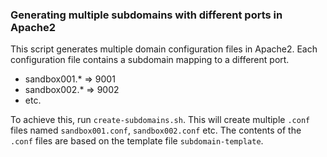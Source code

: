 ### Generating multiple subdomains with different ports in Apache2

This script generates multiple domain configuration files in Apache2. Each configuration file contains a subdomain mapping to a different port.

* sandbox001.* => 9001
* sandbox002.* => 9002
* etc.

To achieve this, run `create-subdomains.sh`. This will create multiple `.conf` files named `sandbox001.conf`, `sandbox002.conf` etc.
The contents of the `.conf` files are based on the template file `subdomain-template`.

